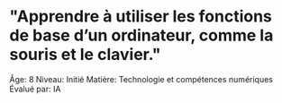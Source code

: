 # "Apprendre à utiliser les fonctions de base d’un ordinateur, comme la souris et le clavier."

Âge: 8
Niveau: Initié
Matière: Technologie et compétences numériques
Évalué par: IA